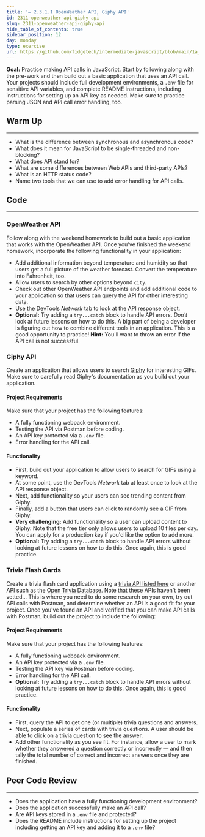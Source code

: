```yaml
---
title: '✏️ 2.3.1.1 OpenWeather API, Giphy API'
id: 2311-openweather-api-giphy-api
slug: 2311-openweather-api-giphy-api
hide_table_of_contents: true
sidebar_position: 12
day: monday
type: exercise
url: https://github.com/fidgetech/intermediate-javascript/blob/main/1a_classwork_open_weather_giphy_api.md
---
```


**Goal:**  Practice making API calls in JavaScript. Start by following along with the pre-work and then build out a basic application that uses an API call. Your projects should include full development environments, a `.env` file for sensitive API variables, and complete README instructions, including instructions for setting up an API key as needed. Make sure to practice parsing JSON and API call error handling, too.

## Warm Up
---

* What is the difference between synchronous and asynchronous code?
* What does it mean for JavaScript to be single-threaded and non-blocking?
* What does API stand for? 
* What are some differences between Web APIs and third-party APIs?
* What is an HTTP status code?
* Name two tools that we can use to add error handling for API calls.

## Code
---

### OpenWeather API

Follow along with the weekend homework to build out a basic application that works with the OpenWeather API. Once you've finished the weekend homework, incorporate the following functionality in your application:

* Add additional information beyond temperature and humidity so that users get a full picture of the weather forecast. Convert the temperature into Fahrenheit, too.
* Allow users to search by other options beyond `city`.
* Check out other OpenWeather API endpoints and add additional code to your application so that users can query the API for other interesting data.
* Use the DevTools _Network_ tab to look at the API response object.
* **Optional:** Try adding a `try...catch` block to handle API errors. _Don't_ look at future lessons on how to do this. A big part of being a developer is figuring out how to combine different tools in an application. This is a good opportunity to practice! **Hint:** You'll want to throw an error if the API call is not successful.

### Giphy API

Create an application that allows users to search [Giphy](https://developers.giphy.com/docs/api/) for interesting GIFs. Make sure to carefully read Giphy's documentation as you build out your application.

#### Project Requirements

Make sure that your project has the following features:

* A fully functioning webpack environment.
* Testing the API via Postman before coding.
* An API key protected via a `.env` file.
* Error handling for the API call.

#### Functionality

* First, build out your application to allow users to search for GIFs using a keyword. 
* At some point, use the DevTools _Network_ tab at least once to look at the API response object.
* Next, add functionality so your users can see trending content from Giphy.
* Finally, add a button that users can click to randomly see a GIF from Giphy.
* **Very challenging:** Add functionality so a user can upload content to Giphy. Note that the free tier only allows users to upload 10 files per day. You can apply for a production key if you'd like the option to add more.
* **Optional:** Try adding a `try...catch` block to handle API errors without looking at future lessons on how to do this. Once again, this is good practice.

### Trivia Flash Cards

Create a trivia flash card application using a [trivia API listed here](https://www.programmableweb.com/category/trivia/api) or another API such as the [Open Trivia Database](https://opentdb.com/api_config.php). Note that these APIs haven't been vetted... This is where you need to do some research on your own, try out API calls with Postman, and determine whether an API is a good fit for your project. Once you've found an API and verified that you can make API calls with Postman, build out the project to include the following:

#### Project Requirements

Make sure that your project has the following features:

* A fully functioning webpack environment.
* An API key protected via a `.env` file.
* Testing the API key via Postman before coding.
* Error handling for the API call.
* **Optional:** Try adding a `try...catch` block to handle API errors without looking at future lessons on how to do this. Once again, this is good practice.

#### Functionality

* First, query the API to get one (or multiple) trivia questions and answers.
* Next, populate a series of cards with trivia questions. A user should be able to click on a trivia question to see the answer.
* Add other functionality as you see fit. For instance, allow a user to mark whether they answered a question correctly or incorrectly — and then tally the total number of correct and incorrect answers once they are finished.

## Peer Code Review
---

* Does the application have a fully functioning development environment?
* Does the application successfully make an API call?
* Are API keys stored in a `.env` file and protected?
* Does the README include instructions for setting up the project including getting an API key and adding it to a `.env` file?